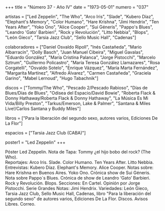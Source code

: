 +++
title = "Número 37 - Año IV"
date = "1973-05-01"
numero = "037"

artistas = ["Led Zeppelin", "The Who", "Arco Iris", "Slade", "Kubero Díaz", "Elephant's Memory", "Color Humano", "Hare Krishna", "Jimi Hendrix", "Ten Years After", "Yoko Ono", "Alice Cooper", "Sui Géneris", "Pappo's Blues", "Leandro 'Gato' Barbieri", "Rock y Revolución", "Litto Nebbia", "Blops", "León Gieco", "Tarsia Jazz Club", "Sello Music Hall", "Cadenas"]

colaboradores = ["Daniel Osvaldo Ripoll", "Inés Castañeda", "Mario Albarracín", "Dolly Basch", "Juan Manuel Cibeira", "Miguel Gavalas", "Eduardo González", "María Cristina Palanca", "Jorge Pistocchi", "Marcelo Sztrum", "Guillermo Policastro", "María Teresa González Llamazares", "Rosa Corgatelli", "Osvaldo Sotelo", "Enrique Vázquez", "María Marta Fernández", "Margarita Martínez", "Alfredo Álvarez", "Carmen Castañeda", "Graciela Garino", "Mabel Lernoud", "Hugo Tabachnik"]

discos = ["Tommy/The Who", "Pescado 2/Pescado Rabioso", "Días de Blues/Días de Blues", "Odisea del Espacio/David Bowie", "Roberta Flack & Donny Hathaway/Roberta Flack & Donny Hathaway", "La Música Es Mi Vida/Billy Preston", "Tarkus/Emerson, Lake & Palmer", "Santana & Miles Live!/Carlos Santana y Buddy Miles"]

libros = ["Para la liberación del segundo sexo, autores varios, Ediciones De La Flor"]

espacios = ["Tarsia Jazz Club (CABA)"]

poster1 = "Led Zeppelin"
+++

Póster Led Zeppelin.
Nota de Tapa: 
Tommy ¿el hijo bobo del rock? (The Who).  
Reportajes:
Arco Iris. Slade. Color Humano. Ten Years After. Litto Nebbia.
Entrevistas:
Kubero Díaz. Elephant's Memory. Alice Cooper.
Notas sobre:
Hare Krishna en Buenos Aires. 
Yoko Ono.
Crónica show de Sui Géneris. 
Nota sobre Pappo´s Blues. 
Crónica de show de Leandro ‘Gato’ Barbieri.
Rock y Revolución. 
Blops.
Secciones:
En Cartel. 
Opinión por Jorge Pistocchi.
Serie Grandes Notas: Jimi Hendrix. 
Variedades: León Gieco, Tarsia Jazz Club, Sello Music Hall, Cadenas, libro "Para la liberación del segundo sexo" de autores varios, Ediciones De La Flor.
Discos. Avisos Libres. Correo.
